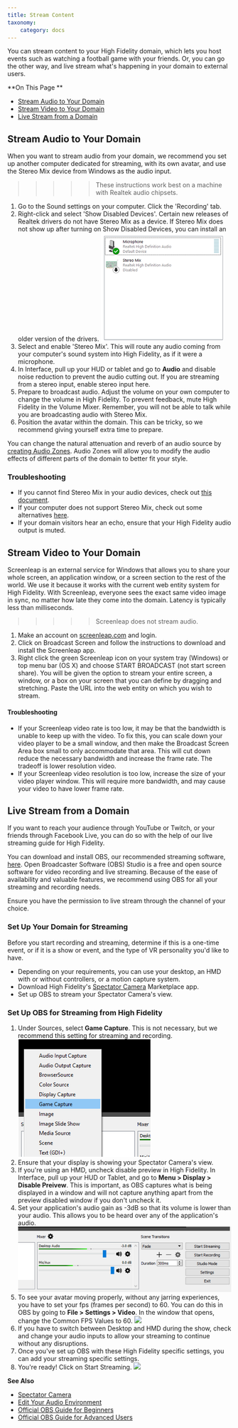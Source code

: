 ```yaml
---
title: Stream Content
taxonomy:
    category: docs
---
```


You can stream content to your High Fidelity domain, which lets you host events such as watching a football game with your friends. Or, you can go the other way, and live stream what's happening in your domain to external users. 

**On This Page **

+ [Stream Audio to Your Domain](#stream-audio-to-your-domain)
+ [Stream Video to Your Domain](#stream-video-to-your-domain)
+ [Live Stream from a Domain](#live-stream-from-a-domain)

## Stream Audio to Your Domain

When you want to stream audio from your domain, we recommend you set up another computer dedicated for streaming, with its own avatar, and use the Stereo Mix device from Windows as the audio input.

>>>>> These instructions work best on a machine with Realtek audio chipsets. 

1. Go to the Sound settings on your computer. Click the 'Recording' tab. 
2. Right-click and select 'Show Disabled Devices'. Certain new releases of Realtek drivers do not have Stereo Mix as a device. If Stereo Mix does not show up after turning on Show Disabled Devices, you can install an older version of the drivers. ![](showdisableddevices.PNG)
3. Select and enable 'Stereo Mix'. This will route any audio coming from your computer's sound system into High Fidelity, as if it were a microphone. 
4. In Interface, pull up your HUD or tablet and go to **Audio** and disable noise reduction to prevent the audio cutting out. If you are streaming from a stereo input, enable stereo input here. 
5. Prepare to broadcast audio. Adjust the volume on your own computer to change the volume in High Fidelity. To prevent feedback, mute High Fidelity in the Volume Mixer. Remember, you will not be able to talk while you are broadcasting audio with Stereo Mix.
6. Position the avatar within the domain. This can be tricky, so we recommend giving yourself extra time to prepare.

You can change the natural attenuation and reverb of an audio source by [creating Audio Zones](../your-domain/configure-settings#audio-environments). Audio Zones will allow you to modify the audio effects of different parts of the domain to better fit your style. 

### Troubleshooting
+ If you cannot find Stereo Mix in your audio devices, check out [this document](https://www.howtogeek.com/howto/39532/how-to-enable-stereo-mix-in-windows-7-to-record-audio/).
+ If your computer does not support Stereo Mix, check out some alternatives [here](https://mediarealm.com.au/articles/stereo-mix-setup-windows-10/).
+ If your domain visitors hear an echo, ensure that your High Fidelity audio output is muted.



## Stream Video to Your Domain

Screenleap is an external service for Windows that allows you to share your whole screen, an application window, or a screen section to the rest of the world. We use it because it works with the current web entity system for High Fidelity. With Screenleap, everyone sees the exact same video image in sync, no matter how late they come into the domain. Latency is typically less than milliseconds.

> > >> > Screenleap does not stream audio. 

1. Make an account on [screenleap.com](http://screenleap.com) and login.
2. Click on Broadcast Screen and follow the instructions to download and install the Screenleap app. 
3. Right click the green Screenleap icon on your system tray (Windows) or top menu bar (OS X) and choose START BROADCAST (not start screen share). You will be given the option to stream your entire screen, a window, or a box on your screen that you can define by dragging and stretching. Paste the URL into the web entity on which you wish to stream.

#### Troubleshooting
+ If your Screenleap video rate is too low, it may be that the bandwidth is unable to keep up with the video. To fix this, you can scale down your video player to be a small window, and then make the Broadcast Screen Area box small to only accommodate that area. This will cut down reduce the necessary bandwidth and increase the frame rate. The tradeoff is lower resolution video. 
+ If your Screenleap video resolution is too low, increase the size of your video player window. This will require more bandwidth, and may cause your video to have lower frame rate.



## Live Stream from a Domain

If you want to reach your audience through YouTube or Twitch, or your friends through Facebook Live, you can do so with the help of our live streaming guide for High Fidelity.

You can download and install OBS, our recommended streaming software, [here](https://obsproject.com/). Open Broadcaster Software (OBS) Studio is a free and open source software for video recording and live streaming. Because of the ease of availability and valuable features, we recommend using OBS for all your streaming and recording needs. 

Ensure you have the permission to live stream through the channel of your choice. 

### Set Up Your Domain for Streaming

Before you start recording and streaming, determine if this is a one-time event, or if it is a show or event, and the type of VR personality you'd like to have. 

+ Depending on your requirements, you can use your desktop, an HMD with or without controllers, or a motion capture system.
+ Download High Fidelity's [Spectator Camera](../../explore/personalize-experience/install-apps#spectator-cam) Marketplace app. 
+ Set up OBS to stream your Spectator Camera's view. 

### Set Up OBS for Streaming from High Fidelity

1. Under Sources, select **Game Capture**. This is not necessary, but we recommend this setting for streaming and recording. ![](game-capture.PNG)
2. Ensure that your display is showing your Spectator Camera's view. 
3. If you're using an HMD, uncheck disable preview in High Fidelity. In Interface, pull up your HUD or Tablet, and go to **Menu > Display > Disable Preivew**. This is important, as OBS captures what is being displayed in a window and will not capture anything apart from the preview disabled window if you don't uncheck it. 
4.  Set your application's audio gain as -3dB so that its volume is lower than your audio. This allows you to be heard over any of the application's audio. ![](audio-gain.PNG)
5.  To see your avatar moving properly, without any jarring experiences, you have to set your fps (frames per second) to 60. You can do this in OBS by going to **File > Settings > Video**. In the window that opens, change the Common FPS Values to 60. ![](fps.PNG)
6.  If you have to switch between Desktop and HMD during the show, check and change your audio inputs to allow your streaming to continue without any disruptions. 
7.  Once you've set up OBS with these High Fidelity specific settings, you can add your streaming specific settings. 
8.  You're ready! Click on Start Streaming. ![](start.PNG)

**See Also**

+ [Spectator Camera](../../explore/personalize-experience/install-apps#spectator-cam) 
+ [Edit Your Audio Environment](../your-domain/configure-settings#audio-environments)
+ [Official OBS Guide for Beginners](https://obsproject.com/forum/threads/official-overview-guide.402/) 
+ [Official OBS Guide for Advanced Users](https://obsproject.com/forum/threads/official-quick-start-guide.410/)



